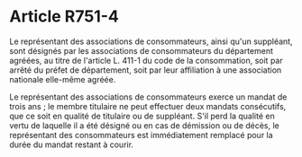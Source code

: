 # Article R751-4

Le représentant des associations de consommateurs, ainsi qu'un suppléant, sont désignés par les associations de consommateurs du département agréées, au titre de l'article L. 411-1 du code de la consommation, soit par arrêté du préfet de département, soit par leur affiliation à une association nationale elle-même agréée.

Le représentant des associations de consommateurs exerce un mandat de trois ans ; le membre titulaire ne peut effectuer deux mandats consécutifs, que ce soit en qualité de titulaire ou de suppléant. S'il perd la qualité en vertu de laquelle il a été désigné ou en cas de démission ou de décès, le représentant des consommateurs est immédiatement remplacé pour la durée du mandat restant à courir.

